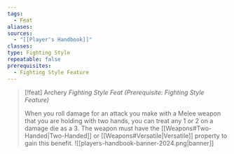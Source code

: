 ```yaml
---
tags:
  - Feat
aliases: 
sources:
  - "[[Player's Handbook]]"
classes: 
type: Fighting Style
repeatable: false
prerequisites:
  - Fighting Style Feature
---
```

>[!feat] Archery
>_Fighting Style Feat (Prerequisite: Fighting Style Feature)_
>
>When you roll damage for an attack you make with a Melee weapon that you are holding with two hands, you can treat any 1 or 2 on a damage die as a 3. The weapon must have the [[Weapons#Two-Handed\|Two-Handed]] or [[Weapons#Versatile\|Versatile]] property to gain this benefit.
![[players-handbook-banner-2024.png|banner]]